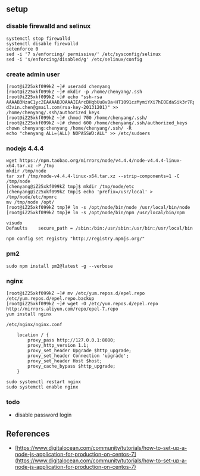 ---
---

## setup

### disable firewalld and selinux

```
systemctl stop firewalld
systemctl disable firewalld
setenforce 0
sed -i '7 s/enforcing/ permissive/' /etc/sysconfig/selinux
sed -i 's/enforcing/disabled/g' /etc/selinux/config
```

### create admin user

```
[root@iZ25xkf099kZ ~]# useradd chenyang
[root@iZ25xkf099kZ ~]# mkdir -p /home/chenyang/.ssh
[root@iZ25xkf099kZ ~]# echo "ssh-rsa AAAAB3NzaC1yc2EAAAABJQAAAIEArcBHqbUu8vBa+HT1091czMymiYXi7hEOEdaSik3r7RpjS4uZmyvgpuFNiYZOJZCZj1BMyUFAWNGCdm1hiBTez5eXlrDZjgbsVra5BhRkQOjtBmp0Uz6i5q2y1xyqlOxdFG7P3XGFYdJ8+SWj+XC++nw7NmhLMsXp4d96wvbkJ4M= d3vin.chen@gmail.com(rsa-key-20131201)" >> /home/chenyang/.ssh/authorized_keys
[root@iZ25xkf099kZ ~]# chmod 700 /home/chenyang/.ssh/
[root@iZ25xkf099kZ ~]# chmod 600 /home/chenyang/.ssh/authorized_keys
chown chenyang:chenyang /home/chenyang/.ssh/ -R
echo "chenyang ALL=(ALL) NOPASSWD:ALL" >> /etc/sudoers
```

### nodejs 4.4.4

```
wget https://npm.taobao.org/mirrors/node/v4.4.4/node-v4.4.4-linux-x64.tar.xz -P /tmp
mkdir /tmp/node
tar xvf /tmp/node-v4.4.4-linux-x64.tar.xz --strip-components=1 -C /tmp/node
[chenyang@iZ25xkf099kZ tmp]$ mkdir /tmp/node/etc
[chenyang@iZ25xkf099kZ tmp]$ echo 'prefix=/usr/local' > /tmp/node/etc/npmrc
mv /tmp/node /opt/
[root@iZ25xkf099kZ tmp]# ln -s /opt/node/bin/node /usr/local/bin/node
[root@iZ25xkf099kZ tmp]# ln -s /opt/node/bin/npm /usr/local/bin/npm
```

```
visudo
Defaults    secure_path = /sbin:/bin:/usr/sbin:/usr/bin:/usr/local/bin
```

```
npm config set registry "http://registry.npmjs.org/"
```

### pm2

```
sudo npm install pm2@latest -g --verbose
```

### nginx

```
[root@iZ25xkf099kZ ~]# mv /etc/yum.repos.d/epel.repo /etc/yum.repos.d/epel.repo.backup
[root@iZ25xkf099kZ ~]# wget -O /etc/yum.repos.d/epel.repo http://mirrors.aliyun.com/repo/epel-7.repo
yum install nginx
```

`/etc/nginx/nginx.conf`

```
    location / {
        proxy_pass http://127.0.0.1:8080;
        proxy_http_version 1.1;
        proxy_set_header Upgrade $http_upgrade;
        proxy_set_header Connection 'upgrade';
        proxy_set_header Host $host;
        proxy_cache_bypass $http_upgrade;
    }
```

```
sudo systemctl restart nginx
sudo systemctl enable nginx
```

### todo

- disable password login

## References

- [https://www.digitalocean.com/community/tutorials/how-to-set-up-a-node-js-application-for-production-on-centos-7](https://www.digitalocean.com/community/tutorials/how-to-set-up-a-node-js-application-for-production-on-centos-7)
